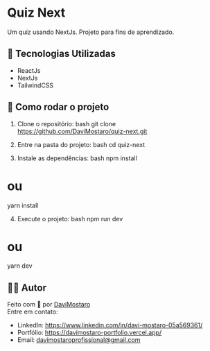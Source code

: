 # Quiz Next
Um quiz usando NextJs. Projeto para fins de aprendizado.

## 🚀 Tecnologias Utilizadas
- ReactJs
- NextJs
- TailwindCSS


## 🔧 Como rodar o projeto
1. Clone o repositório:
bash
git clone https://github.com/DaviMostaro/quiz-next.git


2. Entre na pasta do projeto:
bash
cd quiz-next


3. Instale as dependências:
bash
npm install
# ou
yarn install


4. Execute o projeto:
bash
npm run dev
# ou
yarn dev


## 👨‍💻 Autor
Feito com 💙 por [DaviMostaro](https://github.com/DaviMostaro)  
Entre em contato:
- LinkedIn: https://www.linkedin.com/in/davi-mostaro-05a569361/
- Portfólio: https://davimostaro-portfolio.vercel.app/
- Email: davimostaroprofissional@gmail.com
